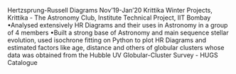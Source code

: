 Hertzsprung-Russell Diagrams Nov’19-Jan’20
Krittika Winter Projects, Krittika - The Astronomy Club, Institute Technical Project, IIT Bombay
•Analysed extensively HR Diagrams and their uses in Astronomy in a group of 4 members
•Built a strong base of Astronomy and main sequence stellar evolution, used isochrone fitting on
Python to plot HR Diagrams and estimated factors like age, distance and others of globular clusters
whose data was obtained from the Hubble UV Globular-Cluster Survey - HUGS Catalogue
